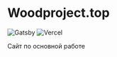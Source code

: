 # Woodproject.top
![Gatsby](https://img.shields.io/badge/Gatsby-663399?style=flat-square&logo=gatsby&logoColor=white)
![Vercel](https://img.shields.io/badge/Vercel-000000?style=flat-square&logo=vercel&logoColor=white)

Сайт по основной работе
